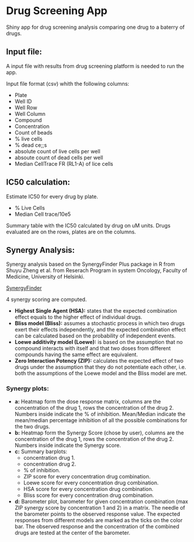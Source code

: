 # Drug Screening App

Shiny app for drug screening analysis comparing one drug to a baterry of drugs.

## Input file:

A input file with results from drug screening platform is needed to run the app.

Input file format (csv) whith the following columns:

* Plate
* Well ID
* Well Row
* Well Column
* Compound
* Concentration
* Count of beads
* % live cells
* % dead ce;;s
* absolute count of live cells per well
* absoute count of dead cells per well
* Median CellTrace FR (RL1-A) of lice cells

## IC50 calculation:

Estimate IC50 for every drug by plate.

* % Live Cells
* Median Cell trace/10e5

Summary table with the IC50 calculated by drug on uM units.
Drugs evaluated are on the rows, plates are on the columns.

## Synergy Analysis:

Synergy analysis based on the SynergyFinder Plus package in R from Shuyu Zheng et al. from Reserach Program in system Oncology, Faculty of Medicine, University of Helsinki.

[SynergyFinder](https://www.bioconductor.org/packages/release/bioc/html/synergyfinder.html)

4 synergy scoring are computed.

* __Highest Single Agent (HSA):__ states that the expected combination effect equals to the higher effect of individual drugs.
* __Bliss model (Bliss):__ assumes a stochastic process in which two drugs exert their effects independently, and the expected combination effect can be calculated based on the probability of independent events.
* __Loewe additivity model (Loewe):__ is based on the assumption that no compound interacts with itself and that two doses from different compounds having the same effect are equivalent.
* __Zero Interaction Potency (ZIP):__ calculates the expected effect of two drugs under the assumption that they do not potentiate each other, i.e. both the assumptions of the Loewe model and the Bliss model are met.

### Synergy plots:

* __a:__ Heatmap form the dose response matrix, columns are the concentration of the drug 1, rows the concentration of the drug 2. Numbers inside indicate the % of inhibition. Mean/Median indicate the mean/median percentage inhibition of all the possible combinations for the two drugs.
* __b:__ Heatmap form the Synergy Score (chose by user), columns are the concentration of the drug 1, rows the concentration of the drug 2. Numbers inside indicate the Synergy score.
* __c:__ Summary barplots:
  + concentration drug 1.
  + concentration drug 2.
  + % of inhibition.
  + ZIP score for every concentration drug combination.
  + Loewe score for every concentration drug combination.
  + HSA score for every concentration drug combination.
  + Bliss score for every concentration drug combination.
* __d:__ Barometer plot, barometer for given concentration combination (max ZIP synergy score by concentration 1 and 2) in a matrix. The needle of the barometer points to the observed response value. The expected responses from different models are marked as the ticks on the color bar. The observed response and the concentration of the combined drugs are tested at the center of the barometer.
